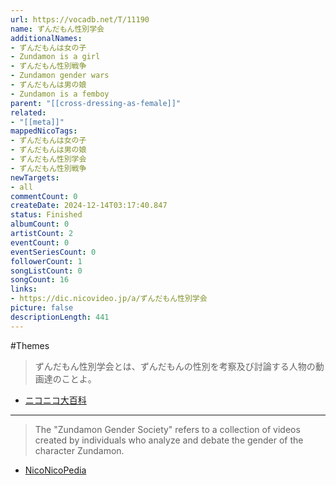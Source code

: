 ```yaml
---
url: https://vocadb.net/T/11190
name: ずんだもん性別学会
additionalNames: 
- ずんだもんは女の子
- Zundamon is a girl
- ずんだもん性別戦争
- Zundamon gender wars
- ずんだもんは男の娘
- Zundamon is a femboy
parent: "[[cross-dressing-as-female]]"
related:
- "[[meta]]"
mappedNicoTags:
- ずんだもんは女の子
- ずんだもんは男の娘
- ずんだもん性別学会
- ずんだもん性別戦争
newTargets:
- all
commentCount: 0
createDate: 2024-12-14T03:17:40.847
status: Finished
albumCount: 0
artistCount: 2
eventCount: 0
eventSeriesCount: 0
followerCount: 1
songListCount: 0
songCount: 16
links: 
- https://dic.nicovideo.jp/a/ずんだもん性別学会
picture: false
descriptionLength: 441
---
```


#Themes

> ずんだもん性別学会とは、ずんだもんの性別を考察及び討論する人物の動画達のことよ。

- [ニコニコ大百科](https://dic.nicovideo.jp/a/%E3%81%9A%E3%82%93%E3%81%A0%E3%82%82%E3%82%93%E6%80%A7%E5%88%A5%E5%AD%A6%E4%BC%9A)

---

> The "Zundamon Gender Society" refers to a collection of videos created by individuals who analyze and debate the gender of the character Zundamon.
- [NicoNicoPedia](https://dic.nicovideo.jp/a/%E3%81%9A%E3%82%93%E3%81%A0%E3%82%82%E3%82%93%E6%80%A7%E5%88%A5%E5%AD%A6%E4%BC%9A)